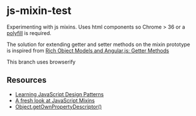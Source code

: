 js-mixin-test
=============

Experimenting with js mixins. Uses html components so Chrome > 36 or a [polyfill](https://github.com/WebReflection/document-register-element#document-register-element) is required.

The solution for extending getter and setter methods on the mixin prototype is inspired from [Rich Object Models and Angular.js: Getter Methods](http://java.dzone.com/articles/rich-object-models-and-0)

This branch uses browserify

## Resources
* [Learning JavaScript Design Patterns](http://addyosmani.com/resources/essentialjsdesignpatterns/book/#mixinpatternjavascript)
* [A fresh look at JavaScript Mixins](http://javascriptweblog.wordpress.com/2011/05/31/a-fresh-look-at-javascript-mixins/)
* [Object.getOwnPropertyDescriptor()](https://developer.mozilla.org/en-US/docs/Web/JavaScript/Reference/Global_Objects/Object/getOwnPropertyDescriptor  )
